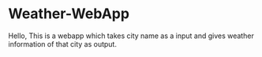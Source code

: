 # Weather-WebApp
Hello, This is a webapp which takes city name as a input and gives weather information of that city as output.
